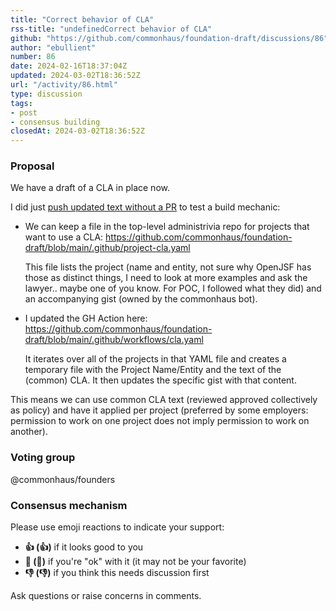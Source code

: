 ```yaml
---
title: "Correct behavior of CLA"
rss-title: "undefinedCorrect behavior of CLA"
github: "https://github.com/commonhaus/foundation-draft/discussions/86"
author: "ebullient"
number: 86
date: 2024-02-16T18:37:04Z
updated: 2024-03-02T18:36:52Z
url: "/activity/86.html"
type: discussion
tags:
- post
- consensus building
closedAt: 2024-03-02T18:36:52Z
---
```

### Proposal

We have a draft of a CLA in place now.

I did just [push updated text without a PR](https://github.com/commonhaus/foundation-draft/commit/88c5c58f674fdaa2591d129da387ff16fe07f380) to test a build mechanic: 

- We can keep a file in the top-level administrivia repo for projects that want to use a CLA:
    https://github.com/commonhaus/foundation-draft/blob/main/.github/project-cla.yaml

    This file lists the project (name and entity, not sure why OpenJSF has those as distinct things, I need to look at more examples and ask the lawyer.. maybe one of you know. For POC, I followed what they did) and an accompanying gist (owned by the commonhaus bot).

- I updated the GH Action here:
    https://github.com/commonhaus/foundation-draft/blob/main/.github/workflows/cla.yaml
    
    It iterates over all of the projects in that YAML file and creates a temporary file with the  Project Name/Entity and the text of the (common) CLA. It then updates the specific gist with that content.

This means we can use common CLA text (reviewed approved collectively as policy) and have it applied per project (preferred by some employers: permission to work on one project does not imply permission to work on another).



### Voting group

@commonhaus/founders

### Consensus mechanism

Please use emoji reactions to indicate your support:
- **👍 (:+1:)** if it looks good to you
- **👀 (:eyes:)** if you're "ok" with it (it may not be your favorite)
- **👎 (:-1:)** if you think this needs discussion first

Ask questions or raise concerns in comments.

